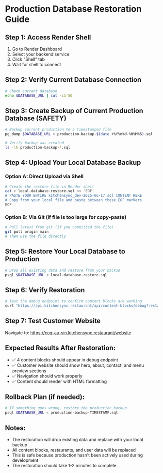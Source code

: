 # Production Database Restoration Guide

## Step 1: Access Render Shell
1. Go to Render Dashboard
2. Select your backend service
3. Click "Shell" tab
4. Wait for shell to connect

## Step 2: Verify Current Database Connection
```bash
# Check current database
echo $DATABASE_URL | cut -c1-50
```

## Step 3: Create Backup of Current Production Database (SAFETY)
```bash
# Backup current production to a timestamped file
pg_dump $DATABASE_URL > production-backup-$(date +%Y%m%d-%H%M%S).sql

# Verify backup was created
ls -lh production-backup-*.sql
```

## Step 4: Upload Your Local Database Backup

### Option A: Direct Upload via Shell
```bash
# Create the restore file in Render shell
cat > local-database-restore.sql << 'EOF'
# PASTE YOUR ENTIRE kitchensync_dev-2025-06-17.sql CONTENT HERE
# Copy from your local file and paste between these EOF markers
EOF
```

### Option B: Via Git (if file is too large for copy-paste)
```bash
# Pull latest from git (if you committed the file)
git pull origin main
# Then use the file directly
```

## Step 5: Restore Your Local Database to Production
```bash
# Drop all existing data and restore from your backup
psql $DATABASE_URL < local-database-restore.sql
```

## Step 6: Verify Restoration
```bash
# Test the debug endpoint to confirm content blocks are working
curl "https://api.kitchensync.restaurant/api/content-blocks/debug?restaurantSlug=coq-au-vin"
```

## Step 7: Test Customer Website
Navigate to: https://coq-au-vin.kitchensync.restaurant/website

## Expected Results After Restoration:
- ✅ 4 content blocks should appear in debug endpoint
- ✅ Customer website should show hero, about, contact, and menu preview sections
- ✅ Navigation should work properly
- ✅ Content should render with HTML formatting

## Rollback Plan (if needed):
```bash
# If something goes wrong, restore the production backup
psql $DATABASE_URL < production-backup-TIMESTAMP.sql
```

## Notes:
- The restoration will drop existing data and replace with your local backup
- All content blocks, restaurants, and user data will be replaced
- This is safe because production hasn't been actively used during development
- The restoration should take 1-2 minutes to complete 
